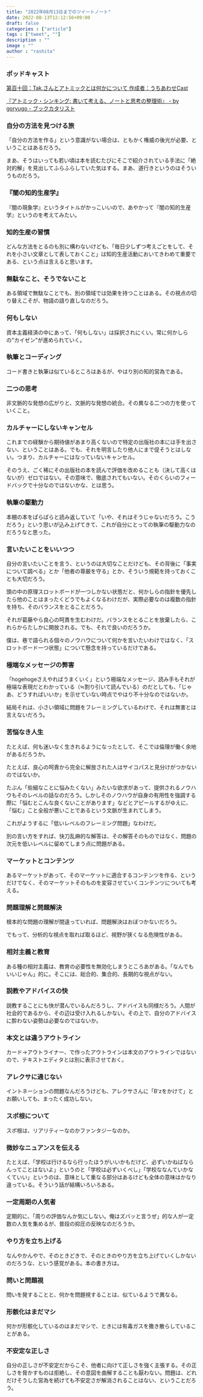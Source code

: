 ```yaml
---
title: "2022年08月13日までのツイートノート"
date: 2022-08-13T12:12:56+09:00
draft: false
categories : ["article"]
tags : ["tweet", ""]
description : ""
image : ""
author : "rashita"
---
```


### ポッドキャスト

[第百十回：Tak.さんとアトミックとは何かについて 作成者：うちあわせCast](https://anchor.fm/rashita/episodes/Tak-e1mce3n)

[『アトミック・シンキング: 書いて考える、ノートと思考の整理術』 - by goryugo - ブックカタリスト](https://bookcatalyst.substack.com/p/--e35#details)


### 自分の方法を見つける旅

「自分の方法を作る」という意識がない場合は、ともかく権威の後光が必要、ということはあるだろう。

まあ、そうはいっても若い頃は本を読むたびにそこで紹介されている手法に「絶対的解」を見出してふらふらしていた気はする。まあ、道行きというのはそういうものだろう。

### 『闇の知的生産学』

『闇の現象学』というタイトルがかっこいいので、あやかって『闇の知的生産学』というのを考えてみたい。

### 知的生産の習慣

どんな方法をとるのも別に構わないけども、「毎日少しずつ考えごとをして、それを小さい文章として表しておくこと」は知的生産活動においてきわめて重要である、という点は言えると思います。

### 無駄なこと、そうでないこと

ある領域で無駄なことでも、別の領域では効果を持つことはある。その視点の切り替えこそが、物語の語り直しなのだろう。

### 何もしない

資本主義経済の中にあって、「何もしない」は採択されにくい。常に何かしらの"カイゼン"が進められていく。

### 執筆とコーディング

コード書きと執筆は似ているところはあるが、やはり別の知的営為である。

### 二つの思考

非文脈的な発想の広がりと、文脈的な発想の統合。その異なる二つの力を使っていくこと。

### カルチャーにしないキャンセル

これまでの経験から期待値があまり高くないので特定の出版社の本には手を出さない、ということはある。でも、それを明言したり他人にまで促そうとはしない。つまり、カルチャーにはなっていないキャンセル。

そのうえ、ごく稀にその出版社の本を読んで評価を改めることも（決して高くはないが）ゼロではない。その意味で、徹底されてもいない。そのくらいのフィードバックで十分なのではないかな、とは思う。

### 執筆の駆動力

本棚の本をぱらぱらと読み返していて「いや、それはそうじゃないだろう。こうだろう」という思いが込み上げてきて、これが自分にとっての執筆の駆動力なのだろうなと思った。

### 言いたいことをいいつつ

自分の言いたいことを言う、というのは大切なことだけども、その背後に「事実について調べる」とか「他者の尊厳を守る」とか、そういう規範を持っておくことも大切だろう。

頭の中の原理スロットボードが一つしかない状態だと、何かしらの指針を優先したら他のことはまったくどうでもよくなるわけだが、実際必要なのは複数の指針を持ち、そのバランスをとることだろう。

それが葛藤やら良心の呵責を生むわけだ。バランスをとることを放棄したら、これらからたしかに開放される。でも、それで良いのだろうか。

僕は、巷で語られる個々のノウハウについて何かを言いたいわけではなく、「スロットボード一つ状態」について懸念を持っているだけである。

### 極端なメッセージの弊害

「hogehogeさえやればうまくいく」という極端なメッセージ、読み手もそれが極端な表現だとわかっている（≒割り引いて読んでいる）のだとしても、「じゃあ、どうすればいいか」を示せていない時点でやはり不十分なのではないか。

結局それは、小さい領域に問題をフレーミングしているわけで、それは無害とは言えないだろう。

### 苦悩なき人生

たとえば、何も迷いなく生きれるようになったとして、そこでは倫理が働く余地があるだろうか。

たとえば、良心の呵責から完全に解放された人はサイコパスと見分けがつかないのではないか。

たぶん「些細なことに悩みたくない」みたいな欲求があって、提供されるノウハウもそのレベルの話なのだろう。しかしそのノウハウが自身の有用性を強調する際に「悩むとこんな良くないことがあります」などとアピールするがゆえに、「悩む」こと全般が悪いことであるという文脈が生まれてしまう。

これがようするに「低いレベルのフレーミング問題」なわけだ。

別の言い方をすれば、快刀乱麻的な解答は、その解答そのものではなく、問題の次元を低いレベルに留めてしまう点に問題がある。

### マーケットとコンテンツ

あるマーケットがあって、そのマーケットに適合するコンテンツを作る、というだけでなく、そのマーケットそのものを変容させていくコンテンツについても考える。

### 問題理解と問題解決

根本的な問題の理解が間違っていれば、問題解決はおぼつかないだろう。

でもって、分析的な視点を取れば取るほど、視野が狭くなる危険性がある。

### 相対主義と教育

ある種の相対主義は、教育の必要性を無効化しまうところあがある。「なんでもいいじゃん」的に。そこには、総合的、集合的、長期的な視点がない。

### 説教やアドバイスの快

説教することにも快が潜んでいるんだろうし、アドバイスも同様だろう。人間が社会的であるから、その辺は受け入れるしかない。その上で、自分のアドバイスに酔わない姿勢は必要なのではないか。

### 本文とは違うアウトライン

カード→アウトライナー、で作ったアウトラインは本文のアウトラインではないので、テキストエディタとは別に表示させておく。

### アレクサに通じない

イントネーションの問題なんだろうけども、アレクサさんに「B'zをかけて」とお願いしても、まったく成功しない。

### スポ根について

スポ根は、リアリティーなのかファンタジーなのか。

### 微妙なニュアンスを伝える

たとえば、「学校は行けるなら行ったほうがいいかもだけど、必ずいかねばならんってことはないよ」というのと「学校は必ずいくべし」「学校ななんていかなくていい」というのは、意味として重なる部分はあるけども全体の意味はかなり違っている。そういう話が結構いろいろある。

### 一定周期の人気者

定期的に、「周りの評価なんか気にしない。俺はズバッと言うぜ」的な人が一定数の人気を集めるが、普段の抑圧の反映なのだろうか。

### やり方を立ち上げる

なんやかんやで、そのときどきで、そのときのやり方を立ち上げていくしかないのだろうな、という感覚がある。本の書き方は。

### 問いと問題視

問いを発することと、何かを問題視することは、似ているようで異なる。

### 形骸化はまだマシ

何かが形骸化しているのはまだマシで、ときには有毒ガスを撒き散らしていることがある。

### 不安定な正しさ

自分の正しさが不安定だからこそ、他者に向けて正しさを強く主張する。その正しさを脅かすものは拒絶し、その意図を曲解することも厭わない。問題は、どれだけそうした営為を続けても不安定さが解消されることはない、ということだろう。